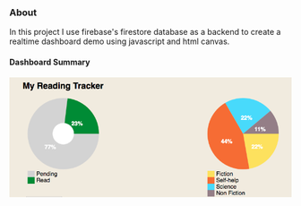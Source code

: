 ### About
In this project I use firebase's firestore database as a backend to create a realtime dashboard demo using javascript and html canvas. 


#### Dashboard Summary
![Summary example](reading-tracker.png)